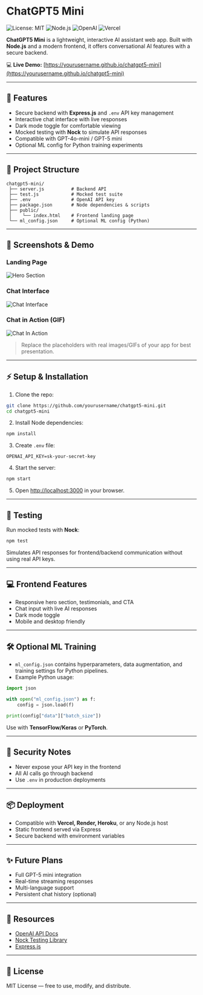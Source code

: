 # ChatGPT5 Mini

![License: MIT](https://img.shields.io/badge/License-MIT-green.svg) ![Node.js](https://img.shields.io/badge/Node.js-v18+-brightgreen) ![OpenAI](https://img.shields.io/badge/OpenAI-API-blue) ![Vercel](https://img.shields.io/badge/Deploy-Vercel-purple)

**ChatGPT5 Mini** is a lightweight, interactive AI assistant web app. Built with **Node.js** and a modern frontend, it offers conversational AI features with a secure backend.

💻 **Live Demo:** [https://yourusername.github.io/chatgpt5-mini](https://yourusername.github.io/chatgpt5-mini)

---

## 🚀 Features

* Secure backend with **Express.js** and `.env` API key management
* Interactive chat interface with live responses
* Dark mode toggle for comfortable viewing
* Mocked testing with **Nock** to simulate API responses
* Compatible with GPT-4o-mini / GPT-5 mini
* Optional ML config for Python training experiments

---

## 📂 Project Structure

```
chatgpt5-mini/
 ├── server.js          # Backend API
 ├── test.js            # Mocked test suite
 ├── .env               # OpenAI API key
 ├── package.json       # Node dependencies & scripts
 ├── public/
 │    └── index.html    # Frontend landing page
 └── ml_config.json     # Optional ML config (Python)
```

---

## 🎨 Screenshots & Demo

### Landing Page

![Hero Section](https://via.placeholder.com/600x300?text=Hero+Section+Screenshot)

### Chat Interface

![Chat Interface](https://via.placeholder.com/600x400?text=Chat+Interface+Screenshot)

### Chat in Action (GIF)

![Chat In Action](https://via.placeholder.com/600x400?text=GIF+Placeholder)

> Replace the placeholders with real images/GIFs of your app for best presentation.

---

## ⚡ Setup & Installation

1. Clone the repo:

```bash
git clone https://github.com/yourusername/chatgpt5-mini.git
cd chatgpt5-mini
```

2. Install Node dependencies:

```bash
npm install
```

3. Create `.env` file:

```
OPENAI_API_KEY=sk-your-secret-key
```

4. Start the server:

```bash
npm start
```

5. Open [http://localhost:3000](http://localhost:3000) in your browser.

---

## 🧪 Testing

Run mocked tests with **Nock**:

```bash
npm test
```

Simulates API responses for frontend/backend communication without using real API keys.

---

## 💻 Frontend Features

* Responsive hero section, testimonials, and CTA
* Chat input with live AI responses
* Dark mode toggle
* Mobile and desktop friendly

---

## 🛠 Optional ML Training

* `ml_config.json` contains hyperparameters, data augmentation, and training settings for Python pipelines.
* Example Python usage:

```python
import json

with open("ml_config.json") as f:
    config = json.load(f)

print(config["data"]["batch_size"])
```

Use with **TensorFlow/Keras** or **PyTorch**.

---

## 📌 Security Notes

* Never expose your API key in the frontend
* All AI calls go through backend
* Use `.env` in production deployments

---

## 📦 Deployment

* Compatible with **Vercel, Render, Heroku**, or any Node.js host
* Static frontend served via Express
* Secure backend with environment variables

---

## ✨ Future Plans

* Full GPT-5 mini integration
* Real-time streaming responses
* Multi-language support
* Persistent chat history (optional)

---

## 🔗 Resources

* [OpenAI API Docs](https://platform.openai.com/docs/)
* [Nock Testing Library](https://github.com/nock/nock)
* [Express.js](https://expressjs.com/)

---

## 📝 License

MIT License — free to use, modify, and distribute.

